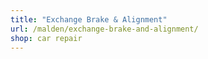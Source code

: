 ```yaml
---
title: "Exchange Brake & Alignment"
url: /malden/exchange-brake-and-alignment/
shop: car repair
---
```

